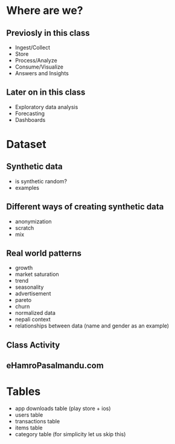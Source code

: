 # Where are we?

## Previosly in this class
- Ingest/Collect
- Store
- Process/Analyze
- Consume/Visualize
- Answers and Insights

## Later on in this class
- Exploratory data analysis
- Forecasting
- Dashboards

# Dataset

## Synthetic data
- is synthetic random?
- examples

## Different ways of creating synthetic data
- anonymization
- scratch
- mix

## Real world patterns
- growth
- market saturation
- trend
- seasonality
- advertisement
- pareto
- churn
- normalized data
- nepali context
- relationships between data (name and gender as an example)

## Class Activity

## eHamroPasalmandu.com

# Tables
- app downloads table (play store + ios)
- users table
- transactions table
- items table
- category table (for simplicity let us skip this)
